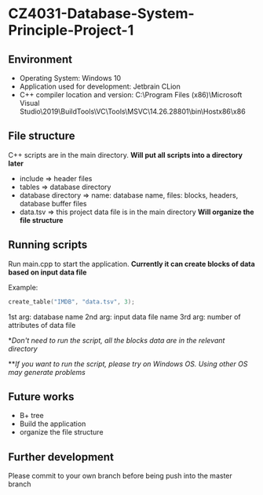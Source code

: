 # CZ4031-Database-System-Principle-Project-1

## Environment
- Operating System: Windows 10
- Application used for development: Jetbrain CLion
- C++ compiler location and version: C:\Program Files (x86)\Microsoft Visual Studio\2019\BuildTools\VC\Tools\MSVC\14.26.28801\bin\Hostx86\x86

## File structure
C++ scripts are in the main directory. **Will put all scripts into a directory later**
- include => header files
- tables => database directory
- database directory => name: database name, files: blocks, headers, database buffer files
- data.tsv => this project data file is in the main directory **Will organize the file structure**

## Running scripts
Run main.cpp to start the application. **Currently it can create blocks of data based on input data file**

Example:
```C++
create_table("IMDB", "data.tsv", 3);
```
1st arg: database name
2nd arg: input data file name
3rd arg: number of attributes of data file 

**Don't need to run the script, all the blocks data are in the relevant directory*

***If you want to run the script, please try on Windows OS. Using other OS may generate problems*

## Future works
- B+ tree
- Build the application
- organize the file structure

## Further development
Please commit to your own branch before being push into the master branch
